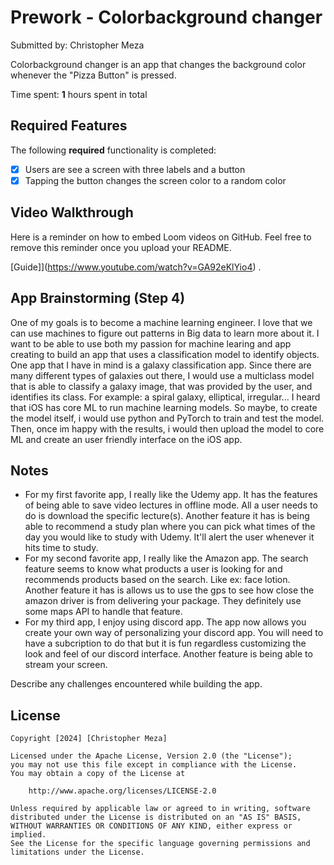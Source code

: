 # Prework - Colorbackground changer

Submitted by: Christopher Meza

Colorbackground changer is an app that changes the background color whenever the "Pizza Button" is pressed.

Time spent: **1** hours spent in total

## Required Features

The following **required** functionality is completed:

- [x] Users are see a screen with three labels and a button
- [x] Tapping the button changes the screen color to a random color
 
## Video Walkthrough

Here is a reminder on how to embed Loom videos on GitHub. Feel free to remove this reminder once you upload your README. 

[Guide]](https://www.youtube.com/watch?v=GA92eKlYio4) .

## App Brainstorming (Step 4)
One of my goals is to become a machine learning engineer. I love that we can use machines to figure out patterns in Big data to learn more about it. I want to be able to use both my passion for machine learing and app creating to build an app that uses a classification model to identify objects. One app that I have in mind is a galaxy classification app. Since there are many different types of galaxies out there, I would use a multiclass model that is able to classify a galaxy image, that was provided by the user, and identifies its class. For example: a spiral galaxy, elliptical, irregular... I heard that iOS has core ML to run machine learning models. So maybe, to create the model itself, i would use python and PyTorch to train and test the model. Then, once im happy with the results, i would then upload the model to core ML and create an user friendly interface on the iOS app. 


## Notes
- For my first favorite app, I really like the Udemy app. It has the features of being able to save video lectures in offline mode. All a user needs to do is download the specific lecture(s). Another feature it has is being able to recommend a study plan where you can pick what times of the day you would like to study with Udemy. It'll alert the user whenever it hits time to study.
- For my second favorite app, I really like the Amazon app. The search feature seems to know what products a user is looking for and recommends products based on the search. Like ex: face lotion. Another feature it has is allows us to use the gps to see how close the amazon driver is from delivering your package. They definitely use some maps API to handle that feature.
- For my third app, I enjoy using discord app. The app now allows you create your own way of personalizing your discord app. You will need to have a subcription to do that but it is fun regardless customizing the look and feel of our discord interface. Another feature is being able to stream your screen. 

Describe any challenges encountered while building the app.

## License

    Copyright [2024] [Christopher Meza]

    Licensed under the Apache License, Version 2.0 (the "License");
    you may not use this file except in compliance with the License.
    You may obtain a copy of the License at

        http://www.apache.org/licenses/LICENSE-2.0

    Unless required by applicable law or agreed to in writing, software
    distributed under the License is distributed on an "AS IS" BASIS,
    WITHOUT WARRANTIES OR CONDITIONS OF ANY KIND, either express or implied.
    See the License for the specific language governing permissions and
    limitations under the License.
